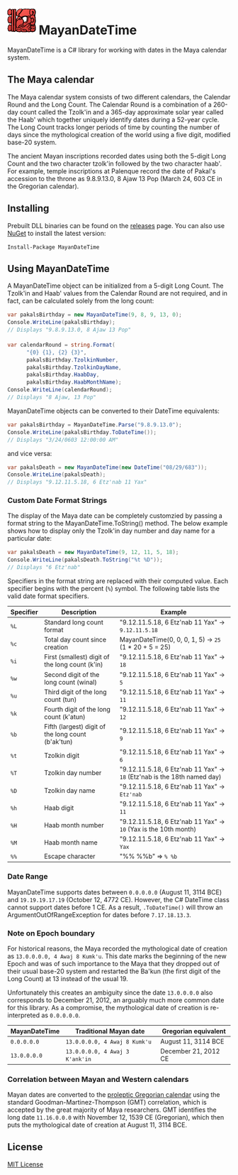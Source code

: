 # ![](logo.png) MayanDateTime
MayanDateTime is a C# library for working with dates in the Maya calendar system.

## The Maya calendar
The Maya calendar system consists of two different calendars, the Calendar Round and the Long Count. The Calendar Round is a combination of a 260-day count called the Tzolk'in and a 365-day approximate solar year called the Haab'  which together uniquely identify dates during a 52-year cycle. The Long Count tracks longer periods of time by counting the number of days since the mythological creation of the world using a five digit, modified base-20 system.

The ancient Mayan inscriptions recorded dates using both the 5-digit Long Count and the two character tzolk'in followed by the two character haab'. For example, temple inscriptions at Palenque record the date of Pakal's accession to the throne as 9.8.9.13.0, 8 Ajaw 13 Pop (March 24, 603 CE in the Gregorian calendar).

## Installing
Prebuilt DLL binaries can be found on the [releases](https://github.com/steven-nichols/MayanDateTime/releases) page. You can also use [NuGet](https://www.nuget.org) to install the latest version:
```
Install-Package MayanDateTime
```

## Using MayanDateTime
A MayanDateTime object can be initialized from a 5-digit Long Count. The Tzolk'in and Haab' values from the Calendar Round are not required, and in fact, can be calculated solely from the long count:

```c#
var pakalsBirthday = new MayanDateTime(9, 8, 9, 13, 0);
Console.WriteLine(pakalsBirthday);
// Displays "9.8.9.13.0, 8 Ajaw 13 Pop"

var calendarRound = string.Format(
      "{0} {1}, {2} {3}",
      pakalsBirthday.TzolkinNumber,
      pakalsBirthday.TzolkinDayName,
      pakalsBirthday.HaabDay,
      pakalsBirthday.HaabMonthName);
Console.WriteLine(calendarRound);
// Displays "8 Ajaw, 13 Pop"
```

MayanDateTime objects can be converted to their DateTime equivalents:

```c#
var pakalsBirthday = MayanDateTime.Parse("9.8.9.13.0");
Console.WriteLine(pakalsBirthday.ToDateTime());
// Displays "3/24/0603 12:00:00 AM"
```

and vice versa:

```c#
var pakalsDeath = new MayanDateTime(new DateTime("08/29/683"));
Console.WriteLine(pakalsDeath);
// Displays "9.12.11.5.18, 6 Etz'nab 11 Yax"
```

### Custom Date Format Strings
The display of the Maya date can be completely customzied by passing a format string to the 
MayanDateTime.ToString() method. The below example shows how to display only the Tzolk'in
day number and day name for a particular date:

```c#
var pakalsDeath = new MayanDateTime(9, 12, 11, 5, 18);
Console.WriteLine(pakalsDeath.ToString("%t %D"));
// Displays "6 Etz'nab"
```

Specifiers in the format string are replaced with their computed value. Each specifier begins with the percent (`%`) symbol. The following table lists the valid date format specifiers.

| Specifier | Description                                   | Example                           |
|-----------|-----------------------------------------------|-----------------------------------|
| `%L`      | Standard long count format                    | "9.12.11.5.18, 6 Etz'nab 11 Yax" -> `9.12.11.5.18` |
| `%c`      | Total day count since creation   | MayanDateTime(0, 0, 0, 1, 5) -> `25` (1 * 20 + 5 = 25)|
| `%i`      | First (smallest) digit of the long count (k'in)| "9.12.11.5.18, 6 Etz'nab 11 Yax" -> `18` |
| `%w`      | Second digit of the long count (winal)        | "9.12.11.5.18, 6 Etz'nab 11 Yax" -> `5` |
| `%u`      | Third digit of the long count (tun)           | "9.12.11.5.18, 6 Etz'nab 11 Yax" -> `11` |
| `%k`      | Fourth digit of the long count (k'atun)       | "9.12.11.5.18, 6 Etz'nab 11 Yax" -> `12` |
| `%b`      | Fifth (largest) digit of the long count (b'ak'tun)| "9.12.11.5.18, 6 Etz'nab 11 Yax" -> `9` |
| `%t`      | Tzolkin digit                                 | "9.12.11.5.18, 6 Etz'nab 11 Yax" -> `6`|
| `%T`      | Tzolkin day number                            | "9.12.11.5.18, 6 Etz'nab 11 Yax" -> `18` (Etz'nab is the 18th named day)|
| `%D`      | Tzolkin day name                              | "9.12.11.5.18, 6 Etz'nab 11 Yax" -> `Etz'nab` |
| `%h`      | Haab digit                                    | "9.12.11.5.18, 6 Etz'nab 11 Yax" -> `11`|
| `%H`      | Haab month number                             | "9.12.11.5.18, 6 Etz'nab 11 Yax" -> `10` (Yax is the 10th month)|
| `%M`      | Haab month name                               | "9.12.11.5.18, 6 Etz'nab 11 Yax" -> `Yax` |
| `%%`      | Escape character                              | "%% %%b" => `% %b` |

### Date Range
MayanDateTime supports dates between `0.0.0.0.0` (August 11, 3114 BCE) and `19.19.19.17.19` (October 12, 4772 CE). However, the C# DateTime class cannot support dates before 1 CE. As a result,  `.ToDateTime()` will throw an ArgumentOutOfRangeException for dates before `7.17.18.13.3`.

### Note on Epoch boundary
For historical reasons, the Maya recorded the mythological date of creation as `13.0.0.0.0, 4 Awaj 8 Kumk'u`. This date marks the beginning of the new Epoch and was of such importance to the Maya that they dropped out of their usual base-20 system and restarted the Ba'kun (the first digit of the Long Count) at 13 instead of the usual 19.

Unfortunately this creates an ambiguity since the date `13.0.0.0.0` also corresponds to December 21, 2012, an arguably much more common date for this library. As a compromise, the mythological date of creation is re-interpreted as `0.0.0.0.0`.

| MayanDateTime | Traditional Mayan date          | Gregorian equivalent |
| ------------- | ------------------------------- | -------------------- |
| `0.0.0.0.0`   | `13.0.0.0.0, 4 Awaj 8 Kumk'u`   | August 11, 3114 BCE  |
| `13.0.0.0.0`  | `13.0.0.0.0, 4 Awaj 3 K'ank'in` | December 21, 2012 CE |


### Correlation between Mayan and Western calendars
Mayan dates are converted to the [proleptic Gregorian calendar](https://en.wikipedia.org/wiki/Proleptic_Gregorian_calendar) using the standard Goodman-Martinez-Thompson (GMT) correlation, which is accepted by the great majority of Maya researchers. GMT identifies the long date `11.16.0.0.0` with November 12, 1539 CE (Gregorian), which then puts the mythological date of creation at August 11, 3114 BCE.

## License
[MIT License](LICENSE)
